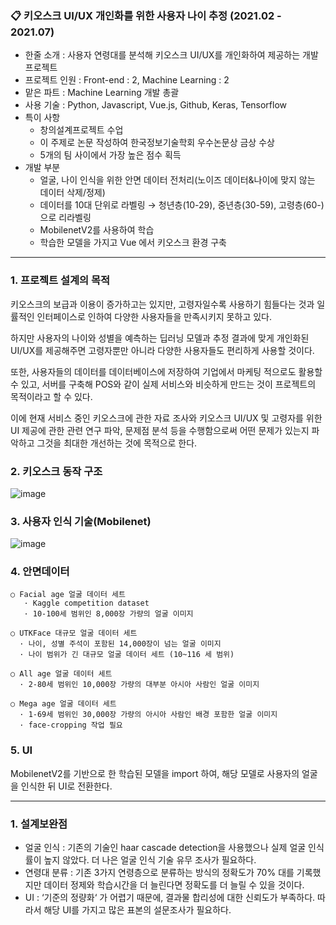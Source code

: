 ### 📋 키오스크 UI/UX 개인화를 위한 사용자 나이 추정 (2021.02 - 2021.07)

- 한줄 소개 : 사용자 연령대를 분석해 키오스크 UI/UX를 개인화하여 제공하는 개발 프로젝트
- 프로젝트 인원 : Front-end : 2, Machine Learning : 2
- 맡은 파트 : Machine Learning 개발 총괄
- 사용 기술 : Python, Javascript, Vue.js, Github, Keras, Tensorflow
- 특이 사항
    - 창의설계프로젝트 수업
    - 이 주제로 논문 작성하여 한국정보기술학회 우수논문상 금상 수상
    - 5개의 팀 사이에서 가장 높은 점수 획득
- 개발 부분
  - 얼굴, 나이 인식을 위한 안면 데이터 전처리(노이즈 데이터&나이에 맞지 않는 데이터 삭제/정제)
  - 데이터를 10대 단위로 라벨링 → 청년층(10-29), 중년층(30-59), 고령층(60-)으로 리라벨링
  - MobilenetV2를 사용하여 학습
  - 학습한 모델을 가지고 Vue 에서 키오스크 환경 구축

----------------------------------------------------------------------------------------------------------

### 1. 프로젝트 설계의 목적
키오스크의 보급과 이용이 증가하고는 있지만, 고령자일수록 사용하기 힘들다는 것과 일률적인 인터페이스로 인하여 다양한 사용자들을 만족시키지 못하고 있다.

하지만 사용자의 나이와 성별을 예측하는 딥러닝 모델과 추정 결과에 맞게 개인화된 UI/UX를 제공해주면 고령자뿐만 아니라 다양한 사용자들도 편리하게 사용할 것이다. 

또한, 사용자들의 데이터를 데이터베이스에 저장하여 기업에서 마케팅 적으로도 활용할 수 있고, 서버를 구축해 POS와 같이 실제 서비스와 비슷하게 만드는 것이 프로젝트의 목적이라고 할 수 있다. 

이에 현재 서비스 중인 키오스크에 관한 자료 조사와 키오스크 UI/UX 및 고령자를 위한 UI 제공에 관한 관련 연구 파악, 문제점 분석 등을 수행함으로써 어떤 문제가 있는지 파악하고 그것을 최대한 개선하는 것에 목적으로 한다.


### 2. 키오스크 동작 구조
![image](https://user-images.githubusercontent.com/44998798/140865822-957d2670-cf7e-4265-993a-b58d3c45d6be.png)


### 3. 사용자 인식 기술(Mobilenet)
![image](https://user-images.githubusercontent.com/44998798/140865837-127fd001-255a-4e50-9286-ac081f837ee7.png)


### 4. 안면데이터
	○ Facial age 얼굴 데이터 세트
	   · Kaggle competition dataset
	   · 10-100세 범위인 8,000장 가량의 얼굴 이미지
     
	○ UTKFace 대규모 얼굴 데이터 세트
	  · 나이, 성별 주석이 포함된 14,000장이 넘는 얼굴 이미지
	  · 나이 범위가 긴 대규모 얼굴 데이터 세트 (10~116 세 범위)

	○ All age 얼굴 데이터 세트
	  · 2-80세 범위인 10,000장 가량의 대부분 아시아 사람인 얼굴 이미지

	○ Mega age 얼굴 데이터 세트
	  · 1-69세 범위인 30,000장 가량의 아시아 사람인 배경 포함한 얼굴 이미지
	  · face-cropping 작업 필요
    
    
### 5. UI
MobilenetV2를 기반으로 한 학습된 모델을 import 하여, 해당 모델로 사용자의 얼굴을 인식한 뒤 UI로 전환한다.


----------------------------------------------------------------------------------------------------------

    
### 1. 설계보완점
- 얼굴 인식 : 기존의 기술인 haar cascade detection을 사용했으나 실제 얼굴 인식률이 높지 않았다. 더 나은 얼굴 인식 기술 유무 조사가 필요하다.
- 연령대 분류 : 기존 3가지 연령층으로 분류하는 방식의 정확도가 70% 대를 기록했지만 데이터 정제와 학습시간을 더 늘린다면 정확도를 더 늘릴 수 있을 것이다.
- UI : ‘기준의 정량화‘ 가 어렵기 때문에, 결과물 합리성에 대한 신뢰도가 부족하다. 따라서 해당 UI를 가지고 많은 표본의 설문조사가 필요하다. 
